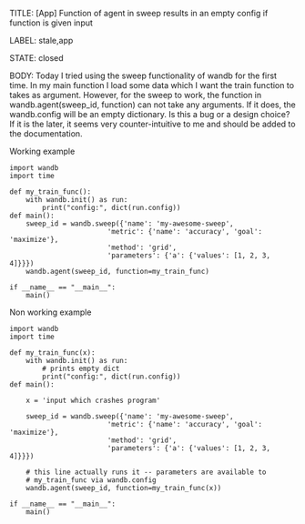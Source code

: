 TITLE:
[App] Function of agent in sweep results in an empty config if function is given input

LABEL:
stale,app

STATE:
closed

BODY:
Today I tried using the sweep functionality of wandb for the first time. In my main function I load some data which I want the train function to takes as argument. However, for the sweep to work, the function in wandb.agent(sweep_id, function) can not take any arguments. If it does, the wandb.config will be an empty dictionary. Is this a bug or a design choice? If it is the later, it seems very counter-intuitive to me and should be added to the documentation.

Working example

```
import wandb
import time

def my_train_func():
    with wandb.init() as run:
        print("config:", dict(run.config))
def main():
    sweep_id = wandb.sweep({'name': 'my-awesome-sweep',
                        'metric': {'name': 'accuracy', 'goal': 'maximize'},
                        'method': 'grid',
                        'parameters': {'a': {'values': [1, 2, 3, 4]}}})
    wandb.agent(sweep_id, function=my_train_func)
        
if __name__ == "__main__":
    main()
```

Non working example
```
import wandb
import time

def my_train_func(x):
    with wandb.init() as run:
        # prints empty dict
        print("config:", dict(run.config))
def main():
    
    x = 'input which crashes program'

    sweep_id = wandb.sweep({'name': 'my-awesome-sweep',
                        'metric': {'name': 'accuracy', 'goal': 'maximize'},
                        'method': 'grid',
                        'parameters': {'a': {'values': [1, 2, 3, 4]}}})

    # this line actually runs it -- parameters are available to
    # my_train_func via wandb.config
    wandb.agent(sweep_id, function=my_train_func(x))
        
if __name__ == "__main__":
    main()
```


